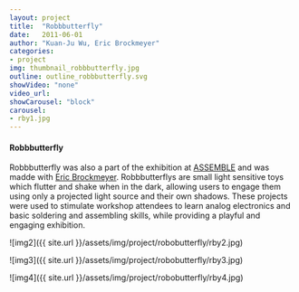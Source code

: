 ```yaml
---
layout: project
title:  "Robbbutterfly"
date:   2011-06-01
author: "Kuan-Ju Wu, Eric Brockmeyer"
categories:
- project
img: thumbnail_robbbutterfly.jpg
outline: outline_robbbutterfly.svg
showVideo: "none"
video_url:
showCarousel: "block"
carousel:
- rby1.jpg
---
```

#### Robbbutterfly ####

<!-- ![img1]({{ site.url }}/assets/img/project/robobug/rbg1.jpg) -->

Robbbutterfly was also a part of the exhibition at [ASSEMBLE](http://assemblepgh.org/) and was madde with [Eric Brockmeyer](http://ericbrockmeyer.com/Robbbutterfly). Robbbutterflys are small light sensitive toys which flutter and shake when in the dark, allowing users to engage them using only a projected light source and their own shadows. These projects were used to stimulate workshop attendees to learn analog electronics and basic soldering and assembling skills, while providing a playful and engaging exhibition.

![img2]({{ site.url }}/assets/img/project/robobutterfly/rby2.jpg)

![img3]({{ site.url }}/assets/img/project/robobutterfly/rby3.jpg)

![img4]({{ site.url }}/assets/img/project/robobutterfly/rby4.jpg)
